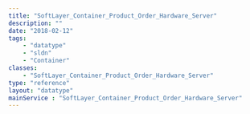 ```yaml
---
title: "SoftLayer_Container_Product_Order_Hardware_Server"
description: ""
date: "2018-02-12"
tags:
    - "datatype"
    - "sldn"
    - "Container"
classes:
    - "SoftLayer_Container_Product_Order_Hardware_Server"
type: "reference"
layout: "datatype"
mainService : "SoftLayer_Container_Product_Order_Hardware_Server"
---
```

